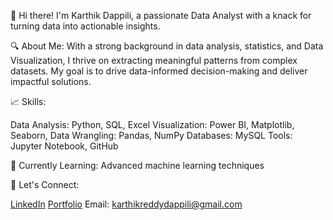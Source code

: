 👋 Hi there! I'm Karthik Dappili, a passionate Data Analyst with a knack for turning data into actionable insights.

🔍 About Me:
With a strong background in data analysis, statistics, and Data Visualization, I thrive on extracting meaningful patterns from complex datasets. My goal is to drive data-informed decision-making and deliver impactful solutions.

📈 Skills:

Data Analysis: Python, SQL, Excel
Visualization: Power BI, Matplotlib, Seaborn,
Data Wrangling: Pandas, NumPy
Databases: MySQL
Tools: Jupyter Notebook, GitHub

🌱 Currently Learning:
Advanced machine learning techniques

🔗 Let's Connect:

[LinkedIn](https://www.linkedin.com/in/karthik-reddy-dappili/)
[Portfolio](https://www.datascienceportfol.io/KarthikDappili)
Email: karthikreddydappili@gmail.com

